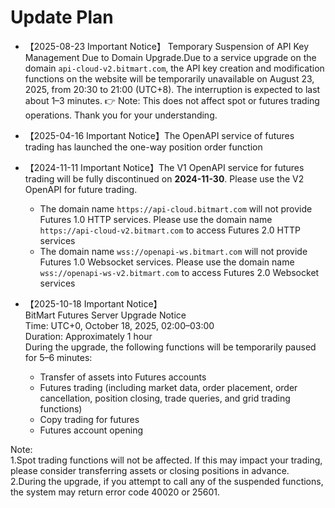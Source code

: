 # Update Plan

*   【2025-08-23 Important Notice】 Temporary Suspension of API Key Management Due to Domain Upgrade.Due to a service upgrade on the domain `api-cloud-v2.bitmart.com`, the API key creation and modification functions on the website will be temporarily unavailable on August 23, 2025, from 20:30 to 21:00 (UTC+8). The interruption is expected to last about 1–3 minutes. 👉 Note: This does not affect spot or futures trading operations. Thank you for your understanding.
    
*   【2025-04-16 Important Notice】The OpenAPI service of futures trading has launched the one-way position order function
    
*   【2024-11-11 Important Notice】The V1 OpenAPI service for futures trading will be fully discontinued on **2024-11-30**. Please use the V2 OpenAPI for future trading.
    
    *   The domain name `https://api-cloud.bitmart.com` will not provide Futures 1.0 HTTP services. Please use the domain name `https://api-cloud-v2.bitmart.com` to access Futures 2.0 HTTP services
    *   The domain name `wss://openapi-ws.bitmart.com` will not provide Futures 1.0 Websocket services. Please use the domain name `wss://openapi-ws-v2.bitmart.com` to access Futures 2.0 Websocket services
*   【2025-10-18 Important Notice】  
    BitMart Futures Server Upgrade Notice  
    Time: UTC+0, October 18, 2025, 02:00–03:00  
    Duration: Approximately 1 hour  
    During the upgrade, the following functions will be temporarily paused for 5–6 minutes:  
    
    *   Transfer of assets into Futures accounts
    *   Futures trading (including market data, order placement, order cancellation, position closing, trade queries, and grid trading functions)
    *   Copy trading for futures
    *   Futures account opening

Note:  
1.Spot trading functions will not be affected. If this may impact your trading, please consider transferring assets or closing positions in advance.  
2.During the upgrade, if you attempt to call any of the suspended functions, the system may return error code 40020 or 25601.
